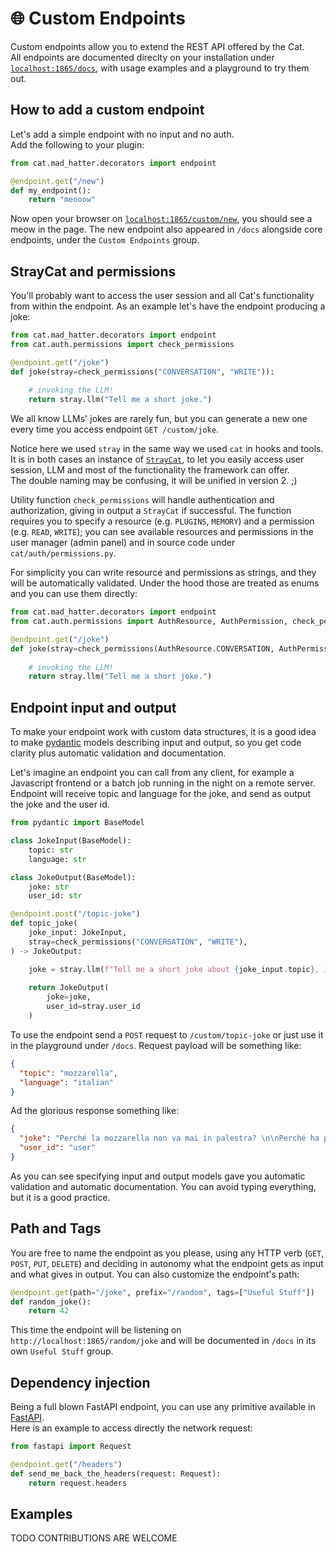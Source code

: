 
# &#x1f310; Custom Endpoints

Custom endpoints allow you to extend the REST API offered by the Cat.  
All endpoints are documented direclty on your installation under [`localhost:1865/docs`](http://localhost:1865/docs), with usage examples and a playground to try them out.

## How to add a custom endpoint

Let's add a simple endpoint with no input and no auth.  
Add the following to your plugin:

```python
from cat.mad_hatter.decorators import endpoint

@endpoint.get("/new")
def my_endpoint():
    return "meooow"
```

Now open your browser on [`localhost:1865/custom/new`](http://localhost:1865/custom/new), you should see a meow in the page.
The new endpoint also appeared in `/docs` alongside core endpoints, under the `Custom Endpoints` group.  

## StrayCat and permissions

You'll probably want to access the user session and all Cat's functionality from within the endpoint. As an example let's have the endpoint producing a joke:

```python
from cat.mad_hatter.decorators import endpoint
from cat.auth.permissions import check_permissions

@endpoint.get("/joke")
def joke(stray=check_permissions("CONVERSATION", "WRITE")):
    
    # invoking the LLM!
    return stray.llm("Tell me a short joke.")
```

We all know LLMs' jokes are rarely fun, but you can generate a new one every time you access endpoint `GET /custom/joke`.

Notice here we used `stray` in the same way we used `cat` in hooks and tools. It is in both cases an instance of [`StrayCat`](./../framework/cat-components/cheshire_cat/stray_cat.md), to let you easily access user session, LLM and most of the functionality the framework can offer.  
The double naming may be confusing, it will be unified in version 2. ;)

Utility function `check_permissions` will handle authentication and authorization, giving in output a `StrayCat` if successful. The function requires you to specify a resource (e.g. `PLUGINS`, `MEMORY`) and a permission (e.g. `READ`, `WRITE`); you can see available resources and permissions in the user manager (admin panel) and in source code under `cat/auth/permissions.py`.  

For simplicity you can write resource and permissions as strings, and they will be automatically validated. Under the hood those are treated as enums and you can use them directly:

```python
from cat.mad_hatter.decorators import endpoint
from cat.auth.permissions import AuthResource, AuthPermission, check_permissions

@endpoint.get("/joke")
def joke(stray=check_permissions(AuthResource.CONVERSATION, AuthPermission.WRITE)):
    
    # invoking the LLM!
    return stray.llm("Tell me a short joke.")
```


## Endpoint input and output

To make your endpoint work with custom data structures, it is a good idea to make [pydantic](https://docs.pydantic.dev/latest/) models describing input and output, so you get code clarity plus automatic validation and documentation.

Let's imagine an endpoint you can call from any client, for example a Javascript frontend or a batch job running in the night on a remote server. Endpoint will receive topic and language for the joke, and send as output the joke and the user id.

```python
from pydantic import BaseModel

class JokeInput(BaseModel):
    topic: str
    language: str

class JokeOutput(BaseModel):
    joke: str
    user_id: str

@endpoint.post("/topic-joke")
def topic_joke(
    joke_input: JokeInput,
    stray=check_permissions("CONVERSATION", "WRITE"),
) -> JokeOutput:

    joke = stray.llm(f"Tell me a short joke about {joke_input.topic}, in {joke_input.language} language.")
    
    return JokeOutput(
        joke=joke,
        user_id=stray.user_id
    )
```

To use the endpoint send a `POST` request to `/custom/topic-joke` or just use it in the playground under `/docs`. Request payload will be something like:

```json
{
  "topic": "mozzarella",
  "language": "italian"
}
```

Ad the glorious response something like:

```json
{
  "joke": "Perché la mozzarella non va mai in palestra? \n\nPerché ha paura di sciogliersi!",
  "user_id": "user"
}
```

As you can see specifying input and output models gave you automatic validation and automatic documentation. You can avoid typing everything, but it is a good practice.


## Path and Tags

You are free to name the endpoint as you please, using any HTTP verb (`GET`, `POST`, `PUT`, `DELETE`) and deciding in autonomy what the endpoint gets as input and what gives in output. You can also customize the endpoint's path: 

```python
@endpoint.get(path="/joke", prefix="/random", tags=["Useful Stuff"])
def random_joke():
    return 42
```

This time the endpoint will be listening on `http://localhost:1865/random/joke` and will be documented in `/docs` in its own `Useful Stuff` group.

## Dependency injection

Being a full blown FastAPI endpoint, you can use any primitive available in [FastAPI](https://fastapi.tiangolo.com/).  
Here is an example to access directly the network request:

```python
from fastapi import Request

@endpoint.get("/headers")
def send_me_back_the_headers(request: Request):
    return request.headers
```


## Examples

TODO CONTRIBUTIONS ARE WELCOME

